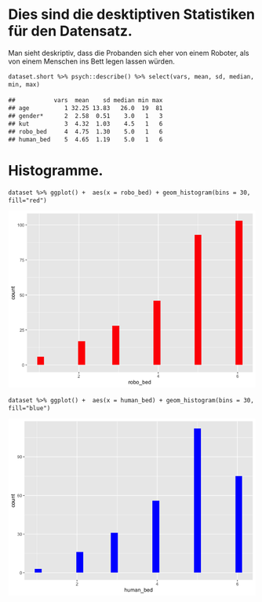 Dies sind die desktiptiven Statistiken für den Datensatz.
=========================================================

Man sieht deskriptiv, dass die Probanden sich eher von einem Roboter,
als von einem Menschen ins Bett legen lassen würden.

    dataset.short %>% psych::describe() %>% select(vars, mean, sd, median, min, max) 

    ##           vars  mean    sd median min max
    ## age          1 32.25 13.83   26.0  19  81
    ## gender*      2  2.58  0.51    3.0   1   3
    ## kut          3  4.32  1.03    4.5   1   6
    ## robo_bed     4  4.75  1.30    5.0   1   6
    ## human_bed    5  4.65  1.19    5.0   1   6

Histogramme.
============

    dataset %>% ggplot() +  aes(x = robo_bed) + geom_histogram(bins = 30, fill="red")

![](DS_HildebrandtCalero_files/figure-markdown_strict/unnamed-chunk-2-1.png)

    dataset %>% ggplot() +  aes(x = human_bed) + geom_histogram(bins = 30, fill="blue")

![](DS_HildebrandtCalero_files/figure-markdown_strict/unnamed-chunk-2-2.png)
